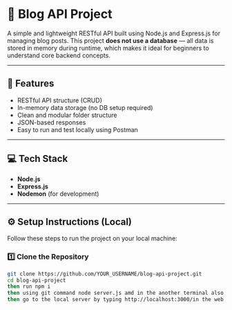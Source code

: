 # 📝 Blog API Project

A simple and lightweight RESTful API built using Node.js and Express.js for managing blog posts. This project **does not use a database** — all data is stored in memory during runtime, which makes it ideal for beginners to understand core backend concepts.

---

## 📌 Features

- RESTful API structure (CRUD)
- In-memory data storage (no DB setup required)
- Clean and modular folder structure
- JSON-based responses
- Easy to run and test locally using Postman

---

## 💻 Tech Stack

- **Node.js**
- **Express.js**
- **Nodemon** (for development)

---

## ⚙️ Setup Instructions (Local)

Follow these steps to run the project on your local machine:

### 1️⃣ Clone the Repository

```bash
git clone https://github.com/YOUR_USERNAME/blog-api-project.git
cd blog-api-project
then run npm i
then using git command node server.js amd in the another terminal also run node index.js
then go to the local server by typing http://localhost:3000/in the web browser 



